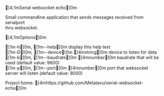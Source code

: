
[4;1mSerial websocket echo[0m

  Small commandline application that sends messages received from serialport    
  thru websocket.                                                               

[4;1mOptions[0m

  [1m-h[0m, [1m--help[0m              display this help text                                       
  [1m-D[0m, [1m--device[0m [4mstring[0m     device to listen for data                                    
  [1m-b[0m, [1m--baudrate[0m [4mnumber[0m   baudrate that will be used (default value: 9600)             
  [1m-p[0m, [1m--port[0m [4mnumber[0m       port that websocket server will listen (default value: 8000) 

  Project home: [4mhttps://github.com/Metatavu/serial-websocket-echo[0m 

